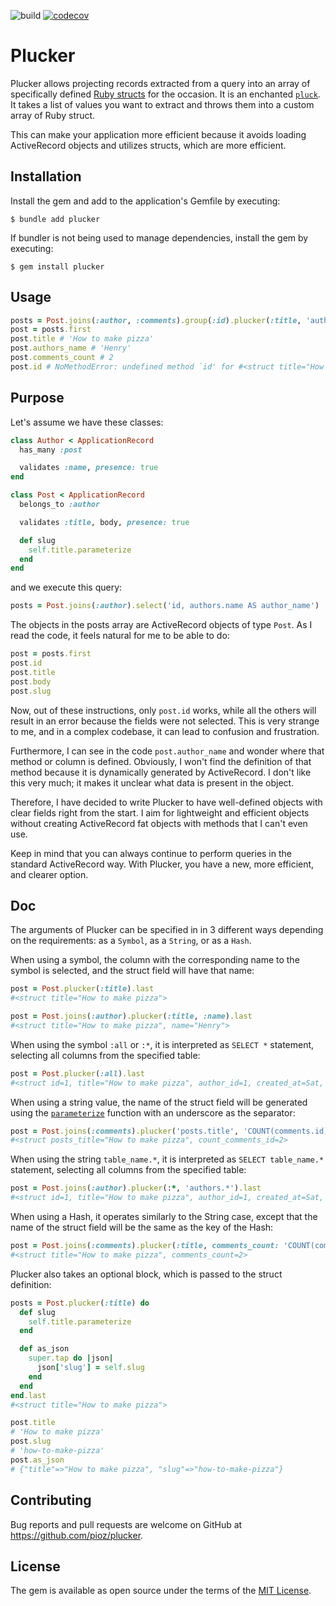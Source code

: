 ![build](https://github.com/pioz/plucker/workflows/Ruby/badge.svg)
[![codecov](https://codecov.io/gh/pioz/plucker/graph/badge.svg?token=95G6SJXB47)](https://codecov.io/gh/pioz/plucker)

# Plucker

Plucker allows projecting records extracted from a query into an array of
specifically defined [Ruby structs](https://ruby-doc.org/current/Struct.html) for the occasion. It is an
enchanted [`pluck`](https://www.rubydoc.info/docs/rails/ActiveRecord%2FCalculations:pluck). It
takes a list of values you want to extract and throws them into a custom
array of Ruby struct.

This can make your application more efficient because it avoids loading
ActiveRecord objects and utilizes structs, which are more efficient.

## Installation

Install the gem and add to the application's Gemfile by executing:

    $ bundle add plucker

If bundler is not being used to manage dependencies, install the gem by executing:

    $ gem install plucker

## Usage

```ruby
posts = Post.joins(:author, :comments).group(:id).plucker(:title, 'authors.name', { comments_count: 'COUNT(comments.id)' })
post = posts.first
post.title # 'How to make pizza'
post.authors_name # 'Henry'
post.comments_count # 2
post.id # NoMethodError: undefined method `id' for #<struct title="How to make pizza", authors_name="Henry", comments_count=2>
```

## Purpose

Let's assume we have these classes:

```ruby
class Author < ApplicationRecord
  has_many :post

  validates :name, presence: true
end

class Post < ApplicationRecord
  belongs_to :author

  validates :title, body, presence: true

  def slug
    self.title.parameterize
  end
end
```

and we execute this query:

```ruby
posts = Post.joins(:author).select('id, authors.name AS author_name')
```

The objects in the posts array are ActiveRecord objects of type `Post`. As I
read the code, it feels natural for me to be able to do:

```ruby
post = posts.first
post.id
post.title
post.body
post.slug
```

Now, out of these instructions, only `post.id` works, while all the others
will result in an error because the fields were not selected. This is very
strange to me, and in a complex codebase, it can lead to confusion and
frustration.

Furthermore, I can see in the code `post.author_name` and wonder where that
method or column is defined. Obviously, I won't find the definition of that
method because it is dynamically generated by ActiveRecord. I don't like this
very much; it makes it unclear what data is present in the object.

Therefore, I have decided to write Plucker to have well-defined objects with
clear fields right from the start. I aim for lightweight and efficient
objects without creating ActiveRecord fat objects with methods that I can't
even use.

Keep in mind that you can always continue to perform queries in the standard
ActiveRecord way. With Plucker, you have a new, more efficient, and clearer
option.

## Doc

The arguments of Plucker can be specified in in 3 different ways depending on
the requirements: as a `Symbol`, as a `String`, or as a `Hash`.

When using a symbol, the column with the corresponding name to the symbol is
selected, and the struct field will have that name:

```ruby
post = Post.plucker(:title).last
#<struct title="How to make pizza">

post = Post.joins(:author).plucker(:title, :name).last
#<struct title="How to make pizza", name="Henry">
```

When using the symbol `:all` or `:*`, it is interpreted as `SELECT *`
statement, selecting all columns from the specified table:

```ruby
post = Post.plucker(:all).last
#<struct id=1, title="How to make pizza", author_id=1, created_at=Sat, 21 Oct 2023 14:24:08 UTC +00:00, updated_at=Sat, 21 Oct 2023 14:24:08 UTC +00:00>
```

When using a string value, the name of the struct field will be generated
using the [`parameterize`](https://www.rubydoc.info/gems/activesupport/String#parameterize-instance_method)
function with an underscore as the separator:

```ruby
post = Post.joins(:comments).plucker('posts.title', 'COUNT(comments.id)').last
#<struct posts_title="How to make pizza", count_comments_id=2>
```

When using the string `table_name.*`, it is interpreted as `SELECT
table_name.*` statement, selecting all columns from the specified table:

```ruby
post = Post.joins(:author).plucker(:*, 'authors.*').last
#<struct id=1, title="How to make pizza", author_id=1, created_at=Sat, 21 Oct 2023 14:24:08 UTC +00:00, updated_at=Sat, 21 Oct 2023 14:24:08 UTC +00:00, authors_id: 1, authors_name: 'Henry', authors_created_at=Sat, 21 Oct 2023 14:24:08 UTC +00:00, authors_updated_at=Sat, 21 Oct 2023 14:24:08 UTC +00:00>
```

When using a Hash, it operates similarly to the String case, except that the
name of the struct field will be the same as the key of the Hash:

```ruby
post = Post.joins(:comments).plucker(:title, comments_count: 'COUNT(comments.id)').last
#<struct title="How to make pizza", comments_count=2>
```

Plucker also takes an optional block, which is passed to the struct
definition:

```ruby
posts = Post.plucker(:title) do
  def slug
    self.title.parameterize
  end

  def as_json
    super.tap do |json|
      json['slug'] = self.slug
    end
  end
end.last
#<struct title="How to make pizza">

post.title
# 'How to make pizza'
post.slug
# 'how-to-make-pizza'
post.as_json
# {"title"=>"How to make pizza", "slug"=>"how-to-make-pizza"}
```

## Contributing

Bug reports and pull requests are welcome on GitHub at https://github.com/pioz/plucker.

## License

The gem is available as open source under the terms of the [MIT License](https://opensource.org/licenses/MIT).
